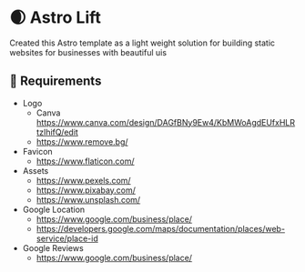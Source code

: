 # 🌒 Astro Lift

Created this Astro template as a light weight solution for building static websites for businesses with beautiful uis

## 🌟 Requirements

- Logo
  - Canva https://www.canva.com/design/DAGfBNy9Ew4/KbMWoAgdEUfxHLRtzIhifQ/edit
  - https://www.remove.bg/
- Favicon
  - https://www.flaticon.com/
- Assets
  - https://www.pexels.com/
  - https://www.pixabay.com/
  - https://www.unsplash.com/
- Google Location
  - https://www.google.com/business/place/
  - https://developers.google.com/maps/documentation/places/web-service/place-id
- Google Reviews
  - https://www.google.com/business/place/
